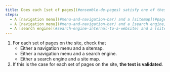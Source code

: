 ```yaml
---
title: Does each [set of pages](#ensemble-de-pages) satisfy one of these conditions (excluding special cases)?
steps:
  - A [navigation menu](#menu-and-navigation-bar) and a [sitemap](#page-sitemap) are present.
  - A [navigation menu](#menu-and-navigation-bar) and a [search engine](#search-engine-internal-to-a-website) are present.
  - A [search engine](#search-engine-internal-to-a-website) and a [sitemap](#sitemap-page) are present.
---
```


1. For each set of pages on the site, check that
   - Either a navigation menu and a sitemap.
   - Either a navigation menu and a search engine.
   - Either a search engine and a site map.
2. If this is the case for each set of pages on the site, **the test is validated**.
